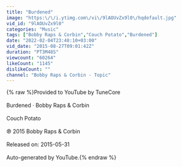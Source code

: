 ```yaml
---
title: "Burdened"
image: "https:\/\/i.ytimg.com\/vi\/9lAOUvZx9l0\/hqdefault.jpg"
vid_id: "9lAOUvZx9l0"
categories: "Music"
tags: ["Bobby Raps & Corbin","Couch Potato","Burdened"]
date: "2022-02-04T23:48:10+03:00"
vid_date: "2015-08-27T09:01:42Z"
duration: "PT3M48S"
viewcount: "60264"
likeCount: "1145"
dislikeCount: ""
channel: "Bobby Raps & Corbin - Topic"
---
```

{% raw %}Provided to YouTube by TuneCore<br /><br />Burdened · Bobby Raps &amp; Corbin<br /><br />Couch Potato<br /><br />℗ 2015 Bobby Raps &amp; Corbin<br /><br />Released on: 2015-05-31<br /><br />Auto-generated by YouTube.{% endraw %}
